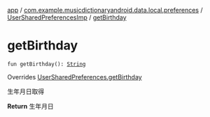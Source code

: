 [app](../../index.md) / [com.example.musicdictionaryandroid.data.local.preferences](../index.md) / [UserSharedPreferencesImp](index.md) / [getBirthday](./get-birthday.md)

# getBirthday

`fun getBirthday(): `[`String`](https://kotlinlang.org/api/latest/jvm/stdlib/kotlin/-string/index.html)

Overrides [UserSharedPreferences.getBirthday](../-user-shared-preferences/get-birthday.md)

生年月日取得

**Return**
生年月日

